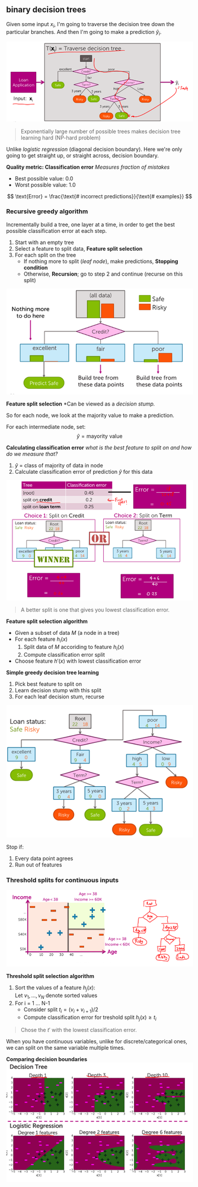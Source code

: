 ## binary decision trees
Given some input $x_i$, I'm going to traverse the decision tree down the particular branches. And then I'm going to make a prediction $\hat{y}_i$.

![Decision Tree Model](img/DecisionTreeModel.png)

> Exponentially large number of possible trees makes decision tree learning hard (NP-hard problem)

Unlike *logistic regression* (diagonal decision boundary). Here we're only going to get straight up, or straight across, decision boundary.

**Quality metric: Classification error**
*Measures fraction of mistakes*
- Best possible value: 0.0
- Worst possible value: 1.0

$$
\text{Error} = \frac{\text{# incorrect predictions}}{\text{# examples}}
$$

### Recursive greedy algorithm
Incrementally build a tree, one layer at a time, in order to get the best possible classification error at each step.

1. Start with an empty tree
1. Select a feature to split data, **Feature split selection**
1. For each split on the tree
    - If nothing more to split (*leaf node*), make predictions, **Stopping condition**
    - Otherwise, **Recursion**; go to step 2 and continue (recurse on this split)

![Recursion](img/Recursion.png)

**Feature split selection**
*Can be viewed as a *decision stump.*

So for each node, we look at the majority value to make a prediction.

For each intermediate node, set:
$$
\hat{y} = \text{mayority value}
$$

**Calculating classification error**
*what is the best feature to split on and how do we measure that?*

1. $\hat{y}$ = class of majority of data in node
1. Calculate classification error of prediction $\hat{y}$ for this data

![Feature Split Selection](img/FeatureSplitSelection.png)

> A better split is one that gives you lowest classification error.

**Feature split selection algorithm**
- Given a subset of data $M$ (a node in a tree)
- For each feature $h_i(x)$
    1. Split data of $M$ accoriding to feature $h_i(x)$
    1. Compute classification error split
- Choose feature $h'(x)$ with lowest classification error

**Simple greedy decision tree learning**
1. Pick best feature to split on
1. Learn decision stump with this split
1. For each leaf decision stum, recurse

![Decision Tree](img/DecisionTree.png)

Stop if:
1. Every data point agrees
1. Run out of features

### Threshold splits for continuous inputs
![Threshold Splits](img/ThresholdSplits.png)

**Threshold split selection algorithm**
1. Sort the values of a feature $h_j(x)$:  
  Let $v_1, ..., v_N$ denote sorted values
1. For i = 1 ... N-1
    - Consider split $t_i = (v_i + v_{i+1}) / 2$
    - Compute classification error for treshold split $h_j(x) \geq t_i$

> Chose the $t'$ with the lowest classification error.

When you have continuous variables, unlike for discrete/categorical ones, we can split on the same variable multiple times.

**Comparing decision boundaries**
![Comparing Decision Boundaries](img/ComparingDecisionBoundaries.png)
